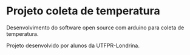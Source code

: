 # Projeto coleta de temperatura

 Desenvolvimento do software open source com arduino para coleta de temperatura.
 
 Projeto desenvolvido por alunos da UTFPR-Londrina.
